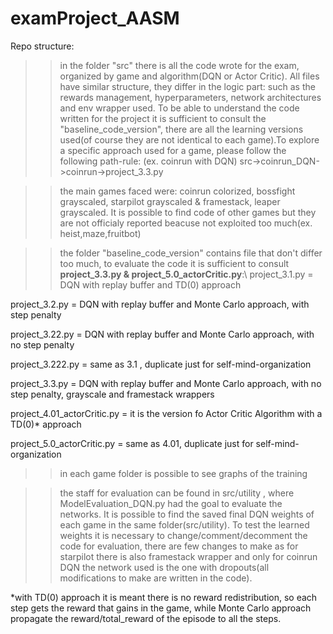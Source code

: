 # examProject_AASM

Repo structure:

>>in the folder "src" there is all the code wrote for the exam, organized by game and algorithm(DQN or Actor Critic). All files have similar structure, they differ in the logic part: such as the rewards management, hyperparameters, network architectures and env wrapper used. To be able to understand the code written for the project it is sufficient to consult the "baseline_code_version", there are all the learning versions used(of course they are not identical to each game).To explore a specific approach used for a game, please follow the following path-rule:
(ex. coinrun with DQN) 
src->coinrun_DQN->coinrun->project_3.3.py


>>the main games faced were: coinrun colorized, bossfight grayscaled, starpilot grayscaled & framestack, leaper grayscaled. It is possible to find code of other games but they are not officialy reported beacuse not exploited too much(ex. heist,maze,fruitbot)


>>the folder "baseline_code_version" contains file that don't differ too much, to evaluate the code it is sufficient to consult **project_3.3.py & project_5.0_actorCritic.py**:\\
project_3.1.py = DQN with replay buffer and TD(0) approach

project_3.2.py = DQN with replay buffer and Monte Carlo approach, with step penalty

project_3.22.py = DQN with replay buffer and Monte Carlo approach, with no step penalty

project_3.222.py = same as 3.1 , duplicate just for self-mind-organization 

project_3.3.py = DQN with replay buffer and Monte Carlo approach, with no step penalty, grayscale and framestack wrappers

project_4.01_actorCritic.py = it is the version fo Actor Critic Algorithm with a TD(0)* approach

project_5.0_actorCritic.py = same as 4.01, duplicate just for self-mind-organization



>>in each game folder is possible to see graphs of the training


>>the staff for evaluation can be found in src/utility , where ModelEvaluation_DQN.py had the goal to evaluate the networks. It is possible to find the saved final DQN weights of each game in the same folder(src/utility). To test the learned weights it is necessary to change/comment/decomment the code for evaluation, there are few changes to make as for starpilot there is also framestack wrapper and only for coinrun DQN the network used is the one with dropouts(all modifications to make are written in the code).




*with TD(0) approach it is meant there is no reward redistribution, so each step gets the reward that gains in the game, while Monte Carlo approach propagate the reward/total_reward of the episode to all the steps.
